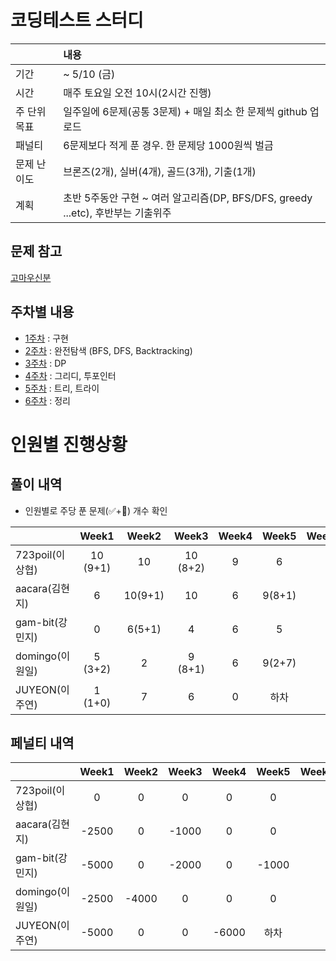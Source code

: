 # 코딩테스트 스터디

| |내용|
|:--|:--|
|기간| ~ 5/10 (금)|
|시간| 매주 토요일 오전 10시(2시간 진행)|
|주 단위 목표|일주일에 6문제(공통 3문제) + 매일 최소 한 문제씩 github 업로드|
|패널티| 6문제보다 적게 푼 경우. 한 문제당 1000원씩 벌금 |
|문제 난이도|브론즈(2개), 실버(4개), 골드(3개), 기출(1개)|
|계획| 초반 5주동안 구현 ~ 여러 알고리즘(DP, BFS/DFS, greedy ...etc), 후반부는 기출위주|

## 문제 참고
[고마우신분](https://github.com/tony9402/baekjoon)

## 주차별 내용

- [1주차](./week1) : 구현
- [2주차](./week2) : 완전탐색 (BFS, DFS, Backtracking)
- [3주차](./week3) : DP
- [4주차](./week4) : 그리디, 투포인터
- [5주차](./week5) : 트리, 트라이
- [6주차](./week6) : 정리


# 인원별 진행상황

## 풀이 내역

- 인원별로 주당 푼 문제(✅+🥺) 개수 확인
  
|               |  Week1 |  Week2 |   Week3  |Week4|Week5|Week6|Week7|Week8|
|---------------|:------:|:------:|:--------:|:---:|:--:|:--:|:--:|:--:|
|723poil(이상협)  |10 (9+1)| 10     | 10 (8+2) | 9 |  6 | | |
|aacara(김현지)   |6       | 10(9+1) | 10      | 6 | 9(8+1) |  |  |  |
|gam-bit(강민지)  |0       | 6(5+1) | 4        | 6 | 5 |  |  |  |
|domingo(이원일)  |5 (3+2) | 2      | 9 (8+1)  | 6 | 9(2+7) | |  |  |
|JUYEON(이주연)   |1 (1+0) | 7      | 6        | 0 | 하차 |  |  |


## 페널티 내역
|               |Week1 |Week2|Week3 |Week4|Week5|Week6|Week7|Week8|Total |
|---------------|:----:|:---:|:----:|:---:|:----:|:---:|:---:|:---:|-----:|
|723poil(이상협)  |0    | 0    | 0    |   0 |  0   |     |     |     |0     |
|aacara(김현지)   |-2500| 0    | -1000|   0 |  0   |     |     |     |-3500 |
|gam-bit(강민지)  |-5000| 0    | -2000|   0 | -1000|     |     |     |-8000|
|domingo(이원일)  |-2500| -4000| 0    |   0 |  0   |     |     |     |-6500 |
|JUYEON(이주연)   |-5000| 0    | 0    |-6000| 하차  |     |     |     |-11000 |
